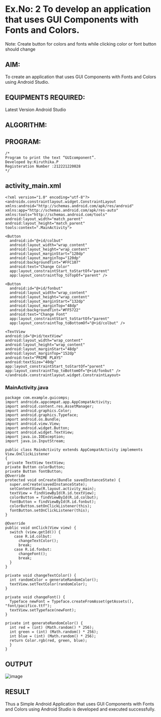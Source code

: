 # Ex.No: 2 To develop an application that uses GUI Components with Fonts and Colors. 
Note: Create button for colors and fonts while clicking color or font button should change 


## AIM:

To create an application that uses GUI Components with Fonts and Colors using Android Studio.

## EQUIPMENTS REQUIRED:

Latest Version Android Studio

## ALGORITHM:


## PROGRAM:
```
/*
Program to print the text “GUIcomponent”.
Developed by:Kiruthika.P
Registeration Number :212221220028
*/
```
## activity_main.xml
```
<?xml version="1.0" encoding="utf-8"?>
<androidx.constraintlayout.widget.ConstraintLayout
xmlns:android="http://schemas.android.com/apk/res/android"
xmlns:app="http://schemas.android.com/apk/res-auto"
xmlns:tools="http://schemas.android.com/tools"
android:layout_width="match_parent"
android:layout_height="match_parent"
tools:context=".MainActivity">

<Button
  android:id="@+id/colbut"
  android:layout_width="wrap_content"
  android:layout_height="wrap_content"
  android:layout_marginStart="128dp"
  android:layout_marginTop="120dp"
  android:backgroundTint="#FFC107"
  android:text="Change Color"
  app:layout_constraintStart_toStartOf="parent"
  app:layout_constraintTop_toTopOf="parent" />

<Button
  android:id="@+id/fonbut"
  android:layout_width="wrap_content"
  android:layout_height="wrap_content"
  android:layout_marginStart="132dp"
  android:layout_marginTop="48dp"
  android:backgroundTint="#FF5722"
  android:text="Change Font"
  app:layout_constraintStart_toStartOf="parent"
  app:layout_constraintTop_toBottomOf="@+id/colbut" />

<TextView
android:id="@+id/textView"
android:layout_width="wrap_content"
android:layout_height="wrap_content"
android:layout_marginStart="48dp"
android:layout_marginTop="152dp"
android:text="PRIME PLAYS"
android:textSize="40dp"
app:layout_constraintStart_toStartOf="parent"
app:layout_constraintTop_toBottomOf="@+id/fonbut" />
</androidx.constraintlayout.widget.ConstraintLayout>
```
### MainActivity.java
```
package com.example.guicomps;
import androidx.appcompat.app.AppCompatActivity;
import android.content.res.AssetManager;
import android.graphics.Color;
import android.graphics.Typeface;
import android.os.Bundle;
import android.view.View;
import android.widget.Button;
import android.widget.TextView;
import java.io.IOException;
import java.io.InputStream;

public class MainActivity extends AppCompatActivity implements View.OnClickListener
{
 private TextView textView;
private Button colorButton;
private Button fontButton;
@Override
protected void onCreate(Bundle savedInstanceState) {
  super.onCreate(savedInstanceState);
  setContentView(R.layout.activity_main);
  textView = findViewById(R.id.textView);
  colorButton = findViewById(R.id.colbut);
  fontButton = findViewById(R.id.fonbut);
  colorButton.setOnClickListener(this);
  fontButton.setOnClickListener(this);
}

@Override
public void onClick(View view) {
  switch (view.getId()) {
    case R.id.colbut:
      changeTextColor();
      break;
    case R.id.fonbut:
      changeFont();
      break;
  }
}

private void changeTextColor() {
  int randomColor = generateRandomColor();
  textView.setTextColor(randomColor);
}

private void changeFont() {
  Typeface newFont = Typeface.createFromAsset(getAssets(), "font/pacifico.ttf");
  textView.setTypeface(newFont);
}

private int generateRandomColor() {
  int red = (int) (Math.random() * 256);
  int green = (int) (Math.random() * 256);
  int blue = (int) (Math.random() * 256);
  return Color.rgb(red, green, blue);
  }
}

```
## OUTPUT
![image](https://github.com/suryacse05/Mobile-Application-Development/assets/135616605/75430efb-785f-495b-ad96-f22cee3bfee5)




## RESULT
Thus a Simple Android Application that uses GUI Components with Fonts and Colors using Android Studio is developed and executed successfully.


